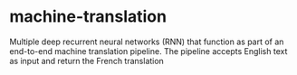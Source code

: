 # machine-translation
 Multiple deep recurrent neural networks (RNN) that function as part of an end-to-end machine translation pipeline. The pipeline accepts English text as input and return the French translation
